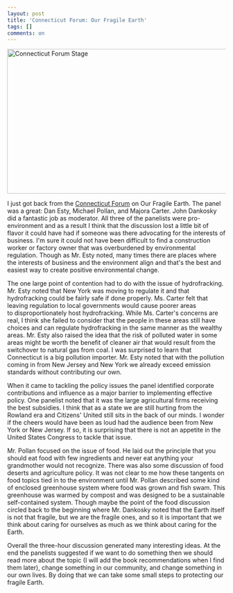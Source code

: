 ```yaml
---
layout: post
title: 'Connecticut Forum: Our Fragile Earth'
tags: []
comments: on
---
```

<a href="http://www.zagaja.com/images/2012/05/CTForum.jpg"><img class="size-full wp-image-271" title="Connecticut Forum Stage" src="http://www.zagaja.com/images/2012/05/CTForum.jpg" alt="Connecticut Forum Stage" width="577" height="333" /></a>

I just got back from the <a href="http://www.ctforum.org/">Connecticut Forum</a> on Our Fragile Earth. The panel was a great: Dan Esty, Michael Pollan, and Majora Carter. John Dankosky did a fantastic job as moderator. All three of the panelists were pro-environment and as a result I think that the discussion lost a little bit of flavor it could have had if someone was there advocating for the interests of business. I'm sure it could not have been difficult to find a construction worker or factory owner that was overburdened by environmental regulation. Though as Mr. Esty noted, many times there are places where the interests of business and the environment align and that's the best and easiest way to create positive environmental change. <!--more-->

The one large point of contention had to do with the issue of hydrofracking. Mr. Esty noted that New York was moving to regulate it and that hydrofracking could be fairly safe if done properly. Ms. Carter felt that leaving regulation to local governments would cause poorer areas to disproportionately host hydrofracking. While Ms. Carter's concerns are real, I think she failed to consider that the people in these areas still have choices and can regulate hydrofracking in the same manner as the wealthy areas. Mr. Esty also raised the idea that the risk of polluted water in some areas might be worth the benefit of cleaner air that would result from the switchover to natural gas from coal. I was surprised to learn that Connecticut is a big pollution importer. Mr. Esty noted that with the pollution coming in from New Jersey and New York we already exceed emission standards without contributing our own.

When it came to tackling the policy issues the panel identified corporate contributions and influence as a major barrier to implementing effective policy. One panelist noted that it was the large agricultural firms receiving the best subsidies. I think that as a state we are still hurting from the Rowland era and Citizens' United still sits in the back of our minds. I wonder if the cheers would have been as loud had the audience been from New York or New Jersey. If so, it is surprising that there is not an appetite in the United States Congress to tackle that issue.

Mr. Pollan focused on the issue of food. He laid out the principle that you should eat food with few ingredients and never eat anything your grandmother would not recognize. There was also some discussion of food deserts and agriculture policy. It was not clear to me how these tangents on food topics tied in to the environment until Mr. Pollan described some kind of enclosed greenhouse system where food was grown and fish swam. This greenhouse was warmed by compost and was designed to be a sustainable self-contained system. Though maybe the point of the food discussion circled back to the beginning where Mr. Dankosky noted that the Earth itself is not that fragile, but we are the fragile ones, and so it is important that we think about caring for ourselves as much as we think about caring for the Earth.

Overall the three-hour discussion generated many interesting ideas. At the end the panelists suggested if we want to do something then we should read more about the topic (I will add the book recommendations when I find them later), change something in our community, and change something in our own lives. By doing that we can take some small steps to protecting our fragile Earth.
